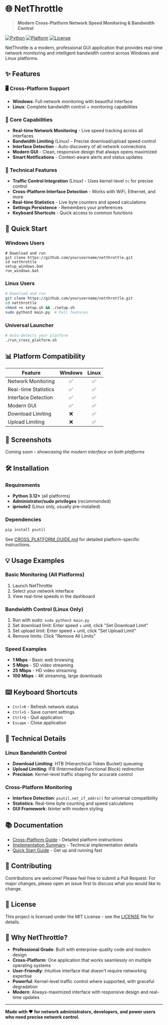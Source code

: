 # 🌐 NetThrottle

> **Modern Cross-Platform Network Speed Monitoring & Bandwidth Control**

[![Python](https://img.shields.io/badge/Python-3.12+-blue.svg)](https://python.org)
[![Platform](https://img.shields.io/badge/Platform-Windows%20%7C%20Linux-lightgrey.svg)](https://github.com/yourusername/netthrottle)
[![License](https://img.shields.io/badge/License-MIT-green.svg)](LICENSE)

NetThrottle is a modern, professional GUI application that provides real-time network monitoring and intelligent bandwidth control across Windows and Linux platforms.

## ✨ Features

### 🖥️ Cross-Platform Support
- **Windows**: Full network monitoring with beautiful interface
- **Linux**: Complete bandwidth control + monitoring capabilities

### 🎯 Core Capabilities
- **Real-time Network Monitoring** - Live speed tracking across all interfaces
- **Bandwidth Limiting** (Linux) - Precise download/upload speed control
- **Interface Detection** - Auto-discovery of all network connections
- **Modern GUI** - Clean, responsive design that always opens maximized
- **Smart Notifications** - Context-aware alerts and status updates

### 🔧 Technical Features
- **Traffic Control Integration** (Linux) - Uses kernel-level `tc` for precise control
- **Cross-Platform Interface Detection** - Works with WiFi, Ethernet, and more
- **Real-time Statistics** - Live byte counters and speed calculations
- **Settings Persistence** - Remembers your preferences
- **Keyboard Shortcuts** - Quick access to common functions

## 🚀 Quick Start

### Windows Users
```batch
# Download and run
git clone https://github.com/yourusername/netthrottle.git
cd netthrottle
setup_windows.bat
run_windows.bat
```

### Linux Users
```bash
# Download and run
git clone https://github.com/yourusername/netthrottle.git
cd netthrottle
chmod +x setup.sh && ./setup.sh
sudo python3 main.py  # Full features
```

### Universal Launcher
```bash
# Auto-detects your platform
./run_cross_platform.sh
```

## 📊 Platform Compatibility

| Feature | Windows | Linux |
|---------|:-------:|:-----:|
| Network Monitoring | ✅ | ✅ |
| Real-time Statistics | ✅ | ✅ |
| Interface Detection | ✅ | ✅ |
| Modern GUI | ✅ | ✅ |
| Download Limiting | ❌ | ✅ |
| Upload Limiting | ❌ | ✅ |

## 🎨 Screenshots

*Coming soon - showcasing the modern interface on both platforms*

## 🛠️ Installation

### Requirements
- **Python 3.12+** (all platforms)
- **Administrator/sudo privileges** (recommended)
- **iproute2** (Linux only, usually pre-installed)

### Dependencies
```bash
pip install psutil
```

See [CROSS_PLATFORM_GUIDE.md](CROSS_PLATFORM_GUIDE.md) for detailed platform-specific instructions.

## 💡 Usage Examples

### Basic Monitoring (All Platforms)
1. Launch NetThrottle
2. Select your network interface
3. View real-time speeds in the dashboard

### Bandwidth Control (Linux Only)
1. Run with sudo: `sudo python3 main.py`
2. Set download limit: Enter speed + unit, click "Set Download Limit"
3. Set upload limit: Enter speed + unit, click "Set Upload Limit"
4. Remove limits: Click "Remove All Limits"

### Speed Examples
- **1 Mbps** - Basic web browsing
- **5 Mbps** - SD video streaming
- **25 Mbps** - HD video streaming
- **100 Mbps** - 4K streaming, large downloads

## ⌨️ Keyboard Shortcuts

- `Ctrl+R` - Refresh network status
- `Ctrl+S` - Save current settings
- `Ctrl+Q` - Quit application
- `Escape` - Close application

## 🔧 Technical Details

### Linux Bandwidth Control
- **Download Limiting**: HTB (Hierarchical Token Bucket) queueing
- **Upload Limiting**: IFB (Intermediate Functional Block) redirection
- **Precision**: Kernel-level traffic shaping for accurate control

### Cross-Platform Monitoring
- **Interface Detection**: `psutil.net_if_addrs()` for universal compatibility
- **Statistics**: Real-time byte counting and speed calculations
- **GUI Framework**: tkinter with modern styling

## 📚 Documentation

- [Cross-Platform Guide](CROSS_PLATFORM_GUIDE.md) - Detailed platform instructions
- [Implementation Summary](IMPLEMENTATION_SUMMARY.md) - Technical implementation details
- [Quick Start Guide](QUICKSTART.md) - Get up and running fast

## 🤝 Contributing

Contributions are welcome! Please feel free to submit a Pull Request. For major changes, please open an issue first to discuss what you would like to change.

## 📄 License

This project is licensed under the MIT License - see the [LICENSE](LICENSE) file for details.

## 🌟 Why NetThrottle?

- **Professional Grade**: Built with enterprise-quality code and modern design
- **Cross-Platform**: One application that works seamlessly on multiple operating systems
- **User-Friendly**: Intuitive interface that doesn't require networking expertise
- **Powerful**: Kernel-level traffic control where supported, with graceful degradation
- **Modern**: Always-maximized interface with responsive design and real-time updates

---

**Made with ❤️ for network administrators, developers, and power users who need precise network control.**
